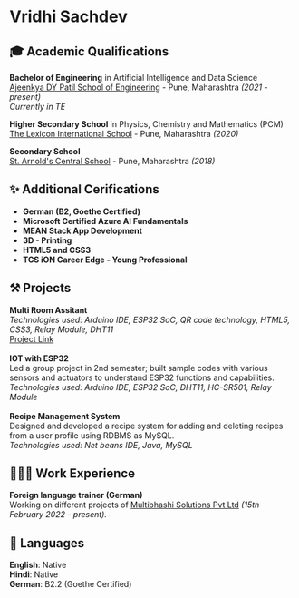 # Vridhi Sachdev

## 🎓 Academic Qualifications
**Bachelor of Engineering** in Artificial Intelligence and Data Science <br>
[Ajeenkya DY Patil School of Engineering](https://dypsoe.in/) - Pune, Maharashtra *(2021 - present)* <br>
*Currently in TE* <br>

**Higher Secondary School** in Physics, Chemistry and Mathematics (PCM) <br>
[The Lexicon International School](https://lexiconedu.in/) - Pune, Maharashtra *(2020)* <br>

**Secondary School** <br>
[St. Arnold's Central School](https://www.arnoldcentralschool.org/) - Pune, Maharashtra *(2018)* <br>

## ✨ Additional Cerifications

-  **German (B2, Goethe Certified)**
- **Microsoft Certified Azure AI Fundamentals** <br> 
- **MEAN Stack App Development** <br>
- **3D - Printing** <br>
- **HTML5 and CSS3** <br>
- **TCS iON Career Edge - Young Professional** <br>

## ⚒️ Projects
**Multi Room Assitant** <br> 
*Technologies used: Arduino IDE, ESP32 SoC, QR code technology, HTML5, CSS3, Relay Module, DHT11* <br>
[Project Link](https://github.com/wickedseer/Multi-Room-Assistant) <br><br>
**IOT with ESP32**<br>
Led a group project in 2nd semester; built sample codes with various sensors and actuators to understand ESP32 functions and capabilities. <br>
*Technologies used: Arduino IDE, ESP32 SoC, DHT11, HC-SR501, Relay Module* <br><br>
**Recipe Management System**<br>
Designed and developed a recipe system for adding and deleting recipes from a user profile using RDBMS as MySQL. <br>
*Technologies used: Net beans IDE, Java, MySQL* <br>

## 👩🏼‍💻 Work Experience
**Foreign language trainer (German)** <br>
Working on different projects of [Multibhashi Solutions Pvt Ltd](https://www.multibhashi.com/)  *(15th February 2022 - present).* <br>

## 💬 Languages
**English**: Native <br>
**Hindi**: Native <br>
**German**: B2.2 (Goethe Certified)


